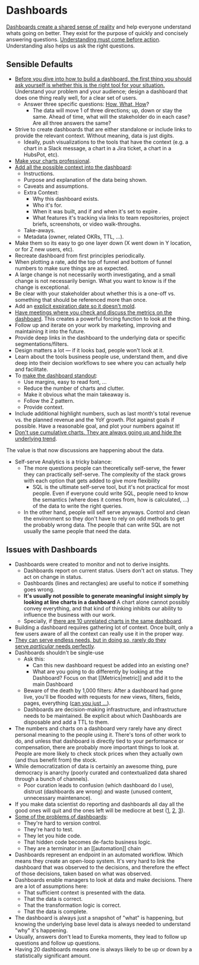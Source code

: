# Dashboards

[Dashboards create a shared sense of reality](https://benn.substack.com/p/data-is-for-dashboards) and help everyone understand whats going on better. They exist for the purpose of quickly and concisely answering questions. [Understanding must come before action](https://sarahsnewsletter.substack.com/p/what-substack-analytics-engineers). Understanding also helps us ask the right questions.

## Sensible Defaults

- [Before you dive into how to build a dashboard, the first thing you should ask yourself is whether this is the right tool for your situation.](https://shopify.engineering/make-dashboards-using-product-thinking-approach) Understand your problem and your audience; design a dashboard that does one thing really well, for a clear set of users.
  - Answer three specific questions: [How, What, How](https://youtu.be/g2-dkJkZjiI)?
    - The data will move 1 of three directions; up, down or stay the same. Ahead of time, what will the stakeholder do in each case? Are all three answers the same?
- Strive to create dashboards that are either standalone or include links to provide the relevant context. Without meaning, data is just digits.
  - Ideally, push visualizations to the tools that have the context (e.g. a chart in a Slack message, a chart in a Jira ticket, a chart in a HubsPot, etc).
- [Make your charts professional](https://bsky.app/profile/peck.phd/post/3lbfgjdnvy22k).
- [Add all the possible context into the dashboard](https://www.youtube.com/watch?v=Kub2bXrKmOE):
  - Instructions.
  - Purpose and explanation of the data being shown.
  - Caveats and assumptions.
  - Extra Context:
    - Why this dashboard exists.
    - Who it's for.
    - When it was built, and if and when it's set to expire .
    - What features it's tracking via links to team repositories, project briefs, screenshots, or video walk-throughs.
  - Take-aways.
  - Metadata (owner, related OKRs, TTL, …).
- Make them so its easy to go one layer down (X went down in Y location, or for Z new users, etc).
- Recreate dashboard from first principles periodically.
- When plotting a rate, add the top of funnel and bottom of funnel numbers to make sure things are as expected.
- A large change is not necessarily worth investigating, and a small change is not necessarily benign. What you want to know is if the change is exceptional.
- Be clear with your stakeholder about whether this is a one-off vs. something that should be referenced more than once.
- Add an [explicit expiration date so it doesn't mold](https://mikkeldengsoe.substack.com/p/moldy-data).
- [Have meetings where you check and discuss the metrics on the dashboard](https://counting.substack.com/p/the-utility-of-an-unwatched-dashboard). This creates a powerful forcing function to look at the thing.
- Follow up and iterate on your work by marketing, improving and maintaining it into the future.
- Provide deep links in the dashboard to the underlying data or specific segmentations/filters.
- Design matters a lot — if it looks bad, people won't look at it.
- Learn about the tools business people use, understand them, and dive deep into their decision workflows to see where you can actually help and facilitate.
- To [make the dashboard standout](https://x.com/Eyowhite3/status/1842935004432626084):
  - Use margins, easy to read font, ...
  - Reduce the number of charts and clutter.
  - Make it obvious what the main takeaway is.
  - Follow the Z pattern.
  - Provide context.
- Include additional highlight numbers, such as last month's total revenue vs. the planned revenue and the YoY growth. Plot against goals if possible. Have a reasonable goal, and plot your numbers against it!
- [Don't use cumulative charts. They are always going up and hide the underlying trend](https://youtu.be/q94VJ3KToK8?list=PLPnZfvKID1Sje5jWxt-4CSZD7bUI4gSPS).

The value is that now discussions are happening about the data.

- Self-serve Analytics is a tricky balance:
  - The more questions people can theoretically self-serve, the fewer they can practically self-serve. The complexity of the stack grows with each option that gets added to give more flexibility
    - SQL is the ultimate self-serve tool, but it's not practical for most people. Even if everyone could write SQL, people need to know the semantics (where does it comes from, how is calculated, ...) of the data to write the right queries.
  - In the other hand, people will self serve anyways. Control and clean the environment so they don't have to rely on odd methods to get the probably wrong data. The people that can write SQL are not usually the same people that need the data.

## Issues with Dashboards

- Dashboards were created to monitor and not to derive insights.
  - Dashboards report on current status. Users don't act on status. They act on change in status.
  - Dashboards (lines and rectangles) are useful to notice if something goes wrong.
  - **It's usually not possible to generate meaningful insight simply by looking at line charts in a dashboard** A chart alone cannot possibly convey everything, and that kind of thinking inhibits our ability to influence the business with our work.
  - Specially, if [there are 10 unrelated charts in the same dashboard](https://www.deathofdashboards.com/).
- Building a dashboard requires gathering lot of context. Once built, only a few users aware of all the context can really use it in the proper way.
- [They can serve endless needs, but in doing so, rarely do they serve _particular_ needs perfectly](https://win.hyperquery.ai/p/analysis-or-dashboard).
- Dashboards shouldn't be single-use
  - Ask this:
    - Can this new dashboard request be added into an existing one?
    - What are you going to do differently by looking at the Dashboard? Focus on that [[Metrics|metric]] and add it to the main Dashboard
  - Beware of the death by 1,000 filters: After a dashboard had gone live, you'll be flooded with requests for new views, filters, fields, pages, everything ([can you just ...](https://richardswinbank.net/blog/can_you_just)).
  - Dashboards are decision-making infrastructure, and infrastructure needs to be maintained. Be explicit about which Dashboards are disposable and add a TTL to them.
- The numbers and charts on a dashboard very rarely have any direct personal meaning to the people using it. There's tons of other work to do, and unless that dashboard is directly tied to your performance or compensation, there are probably more important things to look at. People are more likely to check stock prices when they actually own (and thus benefit from) the stock.
- While democratization of data is certainly an awesome thing, pure democracy is anarchy (poorly curated and contextualized data shared through a bunch of channels).
  - Poor curation leads to confusion (which dashboard do I use), distrust (dashboards are wrong) and waste (unused content, unnecessary maintenance).
- If you make data scientist do reporting and dashboards all day all the good ones will quit and the ones left will be mediocre at best ([1](https://twitter.com/sethrosen/status/1306605742452076548), [2](https://twitter.com/sethrosen/status/1383148819441913857), [3](https://greatexpectations.io/blog/one-more-stratification/)).
- [Some of the problems of dashboards](https://twitter.com/EmilyGorcenski/status/1397066345947308034):
  - They're hard to version control.
  - They're hard to test.
  - They let you hide code.
  - That hidden code becomes de-facto business logic.
  - They are a terminator in an [[automation]] chain
- Dashboards represent an endpoint in an automated workflow. Which means they create an open-loop system. It's very hard to link the dashboard that was observed to the decisions, and therefore the effect of those decisions, taken based on what was observed.
- Dashboards enable managers to look at data and make decisions. There are a lot of assumptions here:
  - That sufficient context is presented with the data.
  - That the data is correct.
  - That the transformation logic is correct.
  - That the data is complete.
- The dashboard is always just a snapshot of "what" is happening, but knowing the underlying base level data is always needed to understand "why" it's happening.
- Usually, answers don't lead to Eureka moments, they lead to follow up questions and follow up questions.
- Having 20 dashboards means one is always likely to be up or down by a statistically significant amount.
